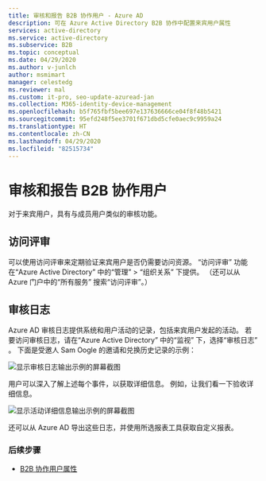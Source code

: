 ```yaml
---
title: 审核和报告 B2B 协作用户 - Azure AD
description: 可在 Azure Active Directory B2B 协作中配置来宾用户属性
services: active-directory
ms.service: active-directory
ms.subservice: B2B
ms.topic: conceptual
ms.date: 04/29/2020
ms.author: v-junlch
author: msmimart
manager: celestedg
ms.reviewer: mal
ms.custom: it-pro, seo-update-azuread-jan
ms.collection: M365-identity-device-management
ms.openlocfilehash: b5f765fbf5bee697e137636666ce04f8f48b5421
ms.sourcegitcommit: 95efd248f5ee3701f671dbd5cfe0aec9c9959a24
ms.translationtype: HT
ms.contentlocale: zh-CN
ms.lasthandoff: 04/29/2020
ms.locfileid: "82515734"
---
```

# <a name="auditing-and-reporting-a-b2b-collaboration-user"></a>审核和报告 B2B 协作用户
对于来宾用户，具有与成员用户类似的审核功能。 

## <a name="access-reviews"></a>访问评审
可以使用访问评审来定期验证来宾用户是否仍需要访问资源。 “访问评审”  功能在“Azure Active Directory”  中的“管理”   > “组织关系”  下提供。 （还可以从 Azure 门户中的“所有服务”  搜索“访问评审”。） 

## <a name="audit-logs"></a>审核日志

Azure AD 审核日志提供系统和用户活动的记录，包括来宾用户发起的活动。 若要访问审核日志，请在“Azure Active Directory”  中的“监视”  下，选择“审核日志”  。 下面是受邀人 Sam Oogle 的邀请和兑换历史记录的示例：

![显示审核日志输出示例的屏幕截图](./media/auditing-and-reporting/audit-log.png)

用户可以深入了解上述每个事件，以获取详细信息。 例如，让我们看一下验收详细信息。

![显示活动详细信息输出示例的屏幕截图](./media/auditing-and-reporting/activity-details.png)

还可以从 Azure AD 导出这些日志，并使用所选报表工具获取自定义报表。

### <a name="next-steps"></a>后续步骤

- [B2B 协作用户属性](user-properties.md)


